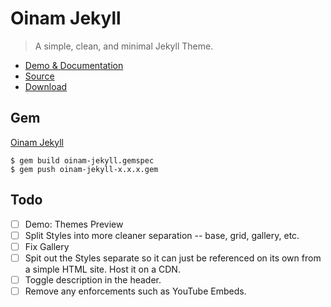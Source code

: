 # Oinam Jekyll

> A simple, clean, and minimal Jekyll Theme.

- [Demo & Documentation](https://oinam.github.io/oinam-jekyll/)
- [Source](https://github.com/oinam/oinam-jekyll)
- [Download](https://github.com/oinam/oinam-jekyll/archive/refs/heads/main.zip)

## Gem

[Oinam Jekyll](https://rubygems.org/gems/oinam-jekyll)

```
$ gem build oinam-jekyll.gemspec
$ gem push oinam-jekyll-x.x.x.gem
```

## Todo

- [ ] Demo: Themes Preview
- [ ] Split Styles into more cleaner separation -- base, grid, gallery, etc.
- [ ] Fix Gallery
- [ ] Spit out the Styles separate so it can just be referenced on its own from a simple HTML site. Host it on a CDN.
- [ ] Toggle description in the header.
- [ ] Remove any enforcements such as YouTube Embeds.